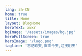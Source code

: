 ```yaml
---
lang: zh-CN
home: true
title: Home
layout: BlogHome
heroText: xwxr
bgImage: '/assets/images/bg.jpg'
heroFullScreen: true
heroImage: '/logo.png'
tagline: '忘记昨天,直面今天,迎接明天'
---
```

